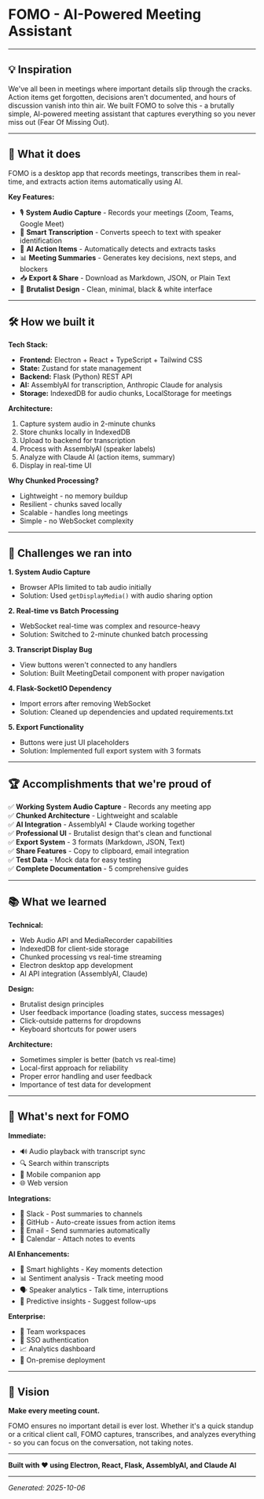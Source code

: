 # FOMO - AI-Powered Meeting Assistant

---

## 💡 Inspiration

We've all been in meetings where important details slip through the cracks. Action items get forgotten, decisions aren't documented, and hours of discussion vanish into thin air. We built FOMO to solve this - a brutally simple, AI-powered meeting assistant that captures everything so you never miss out (Fear Of Missing Out).

---

## 🎯 What it does

FOMO is a desktop app that records meetings, transcribes them in real-time, and extracts action items automatically using AI.

**Key Features:**
- 🎙️ **System Audio Capture** - Records your meetings (Zoom, Teams, Google Meet)
- 📝 **Smart Transcription** - Converts speech to text with speaker identification
- 🤖 **AI Action Items** - Automatically detects and extracts tasks
- 📊 **Meeting Summaries** - Generates key decisions, next steps, and blockers
- 📥 **Export & Share** - Download as Markdown, JSON, or Plain Text
- 🎨 **Brutalist Design** - Clean, minimal, black & white interface

---

## 🛠️ How we built it

**Tech Stack:**
- **Frontend:** Electron + React + TypeScript + Tailwind CSS
- **State:** Zustand for state management
- **Backend:** Flask (Python) REST API
- **AI:** AssemblyAI for transcription, Anthropic Claude for analysis
- **Storage:** IndexedDB for audio chunks, LocalStorage for meetings

**Architecture:**
1. Capture system audio in 2-minute chunks
2. Store chunks locally in IndexedDB
3. Upload to backend for transcription
4. Process with AssemblyAI (speaker labels)
5. Analyze with Claude AI (action items, summary)
6. Display in real-time UI

**Why Chunked Processing?**
- Lightweight - no memory buildup
- Resilient - chunks saved locally
- Scalable - handles long meetings
- Simple - no WebSocket complexity

---

## 🚧 Challenges we ran into

**1. System Audio Capture**
- Browser APIs limited to tab audio initially
- Solution: Used `getDisplayMedia()` with audio sharing option

**2. Real-time vs Batch Processing**
- WebSocket real-time was complex and resource-heavy
- Solution: Switched to 2-minute chunked batch processing

**3. Transcript Display Bug**
- View buttons weren't connected to any handlers
- Solution: Built MeetingDetail component with proper navigation

**4. Flask-SocketIO Dependency**
- Import errors after removing WebSocket
- Solution: Cleaned up dependencies and updated requirements.txt

**5. Export Functionality**
- Buttons were just UI placeholders
- Solution: Implemented full export system with 3 formats

---

## 🏆 Accomplishments that we're proud of

✅ **Working System Audio Capture** - Records any meeting app  
✅ **Chunked Architecture** - Lightweight and scalable  
✅ **AI Integration** - AssemblyAI + Claude working together  
✅ **Professional UI** - Brutalist design that's clean and functional  
✅ **Export System** - 3 formats (Markdown, JSON, Text)  
✅ **Share Features** - Copy to clipboard, email integration  
✅ **Test Data** - Mock data for easy testing  
✅ **Complete Documentation** - 5 comprehensive guides  

---

## 📚 What we learned

**Technical:**
- Web Audio API and MediaRecorder capabilities
- IndexedDB for client-side storage
- Chunked processing vs real-time streaming
- Electron desktop app development
- AI API integration (AssemblyAI, Claude)

**Design:**
- Brutalist design principles
- User feedback importance (loading states, success messages)
- Click-outside patterns for dropdowns
- Keyboard shortcuts for power users

**Architecture:**
- Sometimes simpler is better (batch vs real-time)
- Local-first approach for reliability
- Proper error handling and user feedback
- Importance of test data for development

---

## 🚀 What's next for FOMO

**Immediate:**
- 🔊 Audio playback with transcript sync
- 🔍 Search within transcripts
- 📱 Mobile companion app
- 🌐 Web version

**Integrations:**
- 💬 Slack - Post summaries to channels
- 🐙 GitHub - Auto-create issues from action items
- 📧 Email - Send summaries automatically
- 📅 Calendar - Attach notes to events

**AI Enhancements:**
- 🎯 Smart highlights - Key moments detection
- 📊 Sentiment analysis - Track meeting mood
- 🗣️ Speaker analytics - Talk time, interruptions
- 🔮 Predictive insights - Suggest follow-ups

**Enterprise:**
- 👥 Team workspaces
- 🔐 SSO authentication
- 📈 Analytics dashboard
- 🏢 On-premise deployment

---

## 🎯 Vision

**Make every meeting count.**

FOMO ensures no important detail is ever lost. Whether it's a quick standup or a critical client call, FOMO captures, transcribes, and analyzes everything - so you can focus on the conversation, not taking notes.

---

**Built with ❤️ using Electron, React, Flask, AssemblyAI, and Claude AI**

---

*Generated: 2025-10-06*


